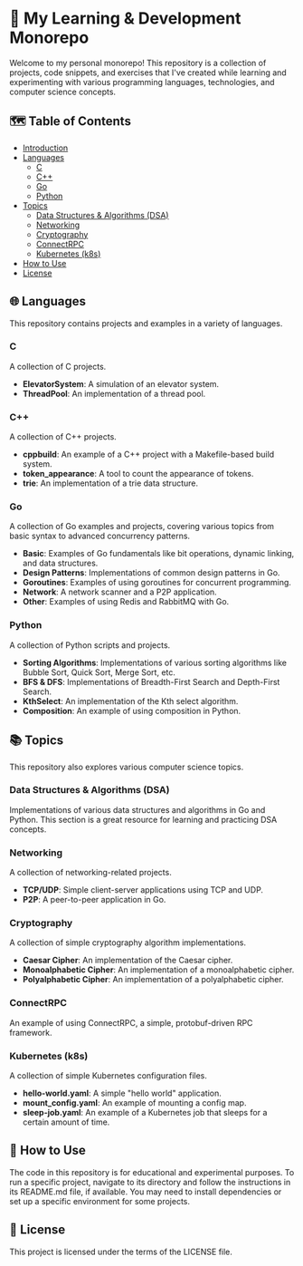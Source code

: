 # 🚀 My Learning & Development Monorepo

Welcome to my personal monorepo! This repository is a collection of projects, code snippets, and exercises that I've created while learning and experimenting with various programming languages, technologies, and computer science concepts.

## 🗺️ Table of Contents

* [Introduction](#-my-learning--development-monorepo)
* [Languages](#-languages)
  * [C](#c)
  * [C++](#c)
  * [Go](#go)
  * [Python](#python)
* [Topics](#-topics)
  * [Data Structures & Algorithms (DSA)](#data-structures--algorithms-dsa)
  * [Networking](#networking)
  * [Cryptography](#cryptography)
  * [ConnectRPC](#connectrpc)
  * [Kubernetes (k8s)](#kubernetes-k8s)
* [How to Use](#-how-to-use)
* [License](#-license)

## 🌐 Languages

This repository contains projects and examples in a variety of languages.

### C

A collection of C projects.

- **ElevatorSystem**: A simulation of an elevator system.
- **ThreadPool**: An implementation of a thread pool.

### C++

A collection of C++ projects.

- **cppbuild**: An example of a C++ project with a Makefile-based build system.
- **token_appearance**: A tool to count the appearance of tokens.
- **trie**: An implementation of a trie data structure.

### Go

A collection of Go examples and projects, covering various topics from basic syntax to advanced concurrency patterns.

- **Basic**: Examples of Go fundamentals like bit operations, dynamic linking, and data structures.
- **Design Patterns**: Implementations of common design patterns in Go.
- **Goroutines**: Examples of using goroutines for concurrent programming.
- **Network**: A network scanner and a P2P application.
- **Other**: Examples of using Redis and RabbitMQ with Go.

### Python

A collection of Python scripts and projects.

- **Sorting Algorithms**: Implementations of various sorting algorithms like Bubble Sort, Quick Sort, Merge Sort, etc.
- **BFS & DFS**: Implementations of Breadth-First Search and Depth-First Search.
- **KthSelect**: An implementation of the Kth select algorithm.
- **Composition**: An example of using composition in Python.

## 📚 Topics

This repository also explores various computer science topics.

### Data Structures & Algorithms (DSA)

Implementations of various data structures and algorithms in Go and Python. This section is a great resource for learning and practicing DSA concepts.

### Networking

A collection of networking-related projects.

- **TCP/UDP**: Simple client-server applications using TCP and UDP.
- **P2P**: A peer-to-peer application in Go.

### Cryptography

A collection of simple cryptography algorithm implementations.

- **Caesar Cipher**: An implementation of the Caesar cipher.
- **Monoalphabetic Cipher**: An implementation of a monoalphabetic cipher.
- **Polyalphabetic Cipher**: An implementation of a polyalphabetic cipher.

### ConnectRPC

An example of using ConnectRPC, a simple, protobuf-driven RPC framework.

### Kubernetes (k8s)

A collection of simple Kubernetes configuration files.

- **hello-world.yaml**: A simple "hello world" application.
- **mount_config.yaml**: An example of mounting a config map.
- **sleep-job.yaml**: An example of a Kubernetes job that sleeps for a certain amount of time.

## 🚀 How to Use

The code in this repository is for educational and experimental purposes. To run a specific project, navigate to its directory and follow the instructions in its README.md file, if available. You may need to install dependencies or set up a specific environment for some projects.

## 📜 License

This project is licensed under the terms of the LICENSE file.
